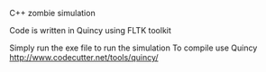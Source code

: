 C++ zombie simulation

Code is written in Quincy using FLTK toolkit

Simply run the exe file to run the simulation
To compile use Quincy http://www.codecutter.net/tools/quincy/
